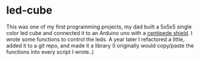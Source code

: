# led-cube

This was one of my first programming projects, my dad built a 5x5x5 single color led cube and connected it to an Arduino uno with a [centipede shield](http://docs.macetech.com/doku.php/centipede_shield). I wrote some functions to control the leds. A year later I refactored a little, added it to a git repo, and made it a library (I originally would copy/paste the functions into every script I wrote..)
